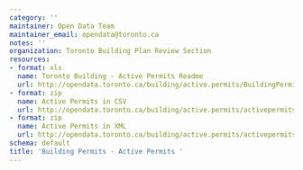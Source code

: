 ```yaml
---
category: ''
maintainer: Open Data Team
maintainer_email: opendata@toronto.ca
notes: ''
organization: Toronto Building Plan Review Section
resources:
- format: xls
  name: Toronto Building - Active Permits Readme
  url: http://opendata.toronto.ca/building/active.permits/BuildingPermitsActiveReadme.xls
- format: zip
  name: Active Permits in CSV
  url: http://opendata.toronto.ca/building/active.permits/activepermits_csv.zip
- format: zip
  name: Active Permits in XML
  url: http://opendata.toronto.ca/building/active.permits/activepermits.zip
schema: default
title: 'Building Permits - Active Permits '
---
```

